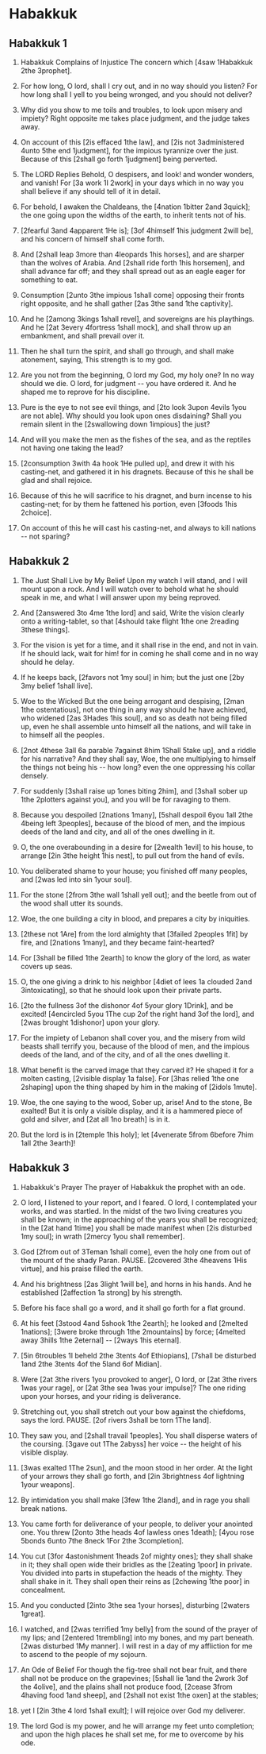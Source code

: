 # Habakkuk

## Habakkuk 1

1.  Habakkuk Complains of Injustice The concern which [4saw 1Habakkuk 2the 3prophet].

2. For how long, O lord, shall I cry out, and in no way should you listen? For how long shall I yell to you being wronged, and you should not deliver?

3. Why did you show to me toils and troubles, to look upon misery and impiety? Right opposite me takes place judgment, and the judge takes away.

4. On account of this [2is effaced 1the law], and [2is not 3administered 4unto 5the end 1judgment], for the impious tyrannize over the just. Because of this [2shall go forth  1judgment] being perverted. 

5.  The LORD Replies Behold, O despisers, and look! and wonder wonders, and vanish! For [3a work 1I 2work] in  your days which in no way you shall believe if any should tell of it in detail.

6. For behold, I awaken the Chaldeans, the [4nation  1bitter 2and  3quick]; the one going upon the widths of the earth,  to inherit tents not of his.

7. [2fearful 3and 4apparent 1He is]; [3of 4himself  1his judgment 2will be], and  his concern of himself shall come forth.

8. And [2shall leap 3more than 4leopards  1his horses], and are sharper than the wolves  of Arabia. And [2shall ride forth  1his horsemen], and shall advance far off; and they shall spread out as an eagle eager for something  to eat.

9. Consumption [2unto 3the impious 1shall come] opposing their fronts right opposite, and he shall gather [2as 3the sand 1the captivity].

10. And he [2among 3kings 1shall revel], and sovereigns are his playthings. And he [2at 3every 4fortress 1shall mock], and shall throw up an embankment, and shall prevail over it.

11. Then he shall turn the spirit, and shall go through, and shall make atonement, saying, This  strength is to my god.

12. Are you not from the beginning, O lord  my God,  my holy one? In no way should we die. O lord, for judgment -- you have ordered it. And he shaped me  to reprove for his discipline.

13. Pure is the eye  to not see evil things, and [2to look 3upon 4evils 1you are not able]. Why should you look upon ones disdaining? Shall you remain silent in the [2swallowing down 1impious] the just?

14. And will you make the men as the fishes of the sea, and as the reptiles not having one taking the lead?

15. [2consumption 3with 4a hook 1He pulled up], and drew it with his casting-net, and gathered it in  his dragnets. Because of this he shall be glad and shall rejoice.

16. Because of this he will sacrifice to his dragnet, and burn incense to his casting-net; for by them he fattened his portion, even  [3foods 1his 2choice].

17. On account of this he will cast his casting-net, and always to kill nations -- not sparing?  

## Habakkuk 2

1.  The Just Shall Live by My Belief Upon  my watch I will stand, and I will mount upon a rock. And I will watch over  to behold what he should speak in me, and what I will answer upon  my being reproved.

2. And [2answered 3to 4me 1the lord] and said, Write the vision clearly onto a writing-tablet, so that [4should take flight 1the one 2reading 3these things].

3. For the vision is yet for a time, and it shall rise in the end, and not in vain. If he should lack, wait for him! for in coming he shall come and in no way should he delay.

4. If he keeps back, [2favors not  1my soul] in him; but the just one [2by 3my belief 1shall live]. 

5.  Woe to the Wicked But the one being arrogant and despising, [2man 1the ostentatious], not one thing in any way should he have achieved, who widened [2as  3Hades  1his soul], and so as death not being filled up, even he shall assemble unto himself all the nations, and will take in to himself all the peoples.

6. [2not 4these 3all 6a parable 7against 8him 1Shall 5take up], and a riddle for his narrative? And they shall say, Woe, the one multiplying to himself the things not being his -- how long? even the one oppressing  his collar densely.

7. For suddenly [3shall raise up 1ones biting 2him], and [3shall sober up 1the 2plotters against you], and you will be for ravaging to them.

8. Because you despoiled [2nations 1many], [5shall despoil 6you 1all 2the 4being left 3peoples], because of the blood of men, and the impious deeds of the land and city, and all of the ones dwelling in it.

9. O, the one overabounding in a desire for [2wealth 1evil] to his house,  to arrange [2in 3the height 1his nest],  to pull out from the hand of evils.

10. You deliberated shame to your house; you finished off many peoples, and [2was led into sin  1your soul].

11. For the stone [2from 3the wall 1shall yell out]; and the beetle from out of the wood shall utter its sounds.

12. Woe, the one building a city in blood, and prepares a city by iniquities.

13. [2these not 1Are] from the lord almighty that [3failed 2peoples 1fit] by fire, and [2nations 1many], and they became faint-hearted?

14. For [3shall be filled 1the 2earth]  to know the glory of the lord, as water covers up seas.

15. O, the one giving a drink  to his neighbor [4diet of lees 1a clouded 2and 3intoxicating], so that he should look upon  their private parts.

16. [2to the fullness 3of the dishonor 4of 5your glory 1Drink], and be excited! [4encircled 5you 1The cup 2of the right hand 3of the lord], and [2was brought 1dishonor] upon  your glory.

17. For the impiety  of Lebanon shall cover you, and the misery from wild beasts shall terrify you, because of the blood of men, and the impious deeds of the land, and of the city, and of all the ones dwelling it.

18. What benefit is the carved image that they carved it? He shaped it for a molten casting, [2visible display 1a false]. For [3has relied 1the one 2shaping] upon the thing shaped by him in the making of [2idols 1mute].

19. Woe, the one saying to the wood, Sober up, arise! And to the stone, Be exalted! But it is only a visible display, and it is a hammered piece of gold and silver, and [2at all 1no breath] is in it.

20. But the lord is in [2temple 1his holy]; let [4venerate 5from 6before 7him 1all 2the 3earth]!  

## Habakkuk 3

1.  Habakkuk's Prayer The prayer of Habakkuk the prophet with an ode.

2. O lord, I listened to  your report, and I feared. O lord, I contemplated  your works, and was startled. In the midst of the two living creatures you shall be known; in the approaching of the years you shall be recognized; in the [2at hand  1time] you shall be made manifest when  [2is disturbed  1my soul]; in wrath [2mercy 1you shall remember].

3.  God [2from out of 3Teman 1shall come], even the holy one from out of the mount of the shady Paran. PAUSE. [2covered 3the 4heavens  1His virtue], and  his praise filled the earth.

4. And his brightness [2as 3light 1will be], and horns in his hands. And he established [2affection 1a strong] by his strength.

5. Before his face shall go a word, and it shall go forth for a flat ground.

6. At his feet [3stood 4and 5shook 1the 2earth]; he looked and [2melted 1nations]; [3were broke through 1the 2mountains] by force; [4melted away 3hills 1the 2eternal] --  [2ways 1his eternal].

7. [5in 6troubles 1I beheld 2the 3tents 4of Ethiopians], [7shall be disturbed 1and 2the 3tents 4of the 5land 6of Midian].

8. Were [2at 3the rivers 1you provoked to anger], O lord, or [2at 3the rivers  1was your rage], or [2at 3the sea  1was your impulse]? The one riding upon  your horses, and  your riding is deliverance.

9. Stretching out, you shall stretch out  your bow against the chiefdoms, says the lord. PAUSE. [2of rivers 3shall be torn 1The land].

10. They saw you, and [2shall travail 1peoples]. You shall disperse waters of the coursing. [3gave out 1The 2abyss]  her voice -- the height  of his visible display.

11. [3was exalted 1The 2sun], and the moon stood in  her order. At the light of your arrows they shall go forth, and [2in 3brightness 4of lightning  1your weapons].

12. By intimidation you shall make [3few 1the 2land], and in rage you shall break nations.

13. You came forth for deliverance of your people,  to deliver  your anointed one. You threw [2onto 3the heads 4of lawless ones 1death]; [4you rose 5bonds 6unto 7the 8neck 1For 2the 3completion].

14. You cut [3for 4astonishment 1heads 2of mighty ones]; they shall shake in it; they shall open wide their bridles as the [2eating 1poor] in private. You divided into parts in stupefaction the heads of the mighty. They shall shake in it. They shall open  their reins as [2chewing 1the poor] in concealment.

15. And you conducted [2into 3the sea  1your horses], disturbing [2waters 1great].

16. I watched, and [2was terrified  1my belly] from the sound of the prayer of my lips; and [2entered 1trembling] into  my bones, and my part beneath. [2was disturbed  1My manner]. I will rest in a day  of my affliction  for me to ascend to the people  of my sojourn. 

17.  An Ode of Belief For though the fig-tree shall not bear fruit, and there shall not be produce on the grapevines; [5shall lie 1and the 2work 3of the 4olive], and the plains shall not produce food, [2cease 3from 4having food 1and sheep], and [2shall not exist 1the oxen] at the stables;

18. yet I [2in 3the 4 lord 1shall exult]; I will rejoice over  God  my deliverer.

19. The lord  God is my power, and he will arrange  my feet unto completion; and upon the high places he shall set me,  for me to overcome by  his ode.   